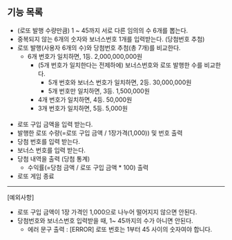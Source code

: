 ## 기능 목록

- (로또 발행 수량만큼) 1 ~ 45까지 서로 다른 임의의 수 6개를 뽑는다.
- 중복되지 않는 6개의 숫자와 보너스번호 1개를 입력받는다. (당첨번호 추첨)
- 로또 발행(사용자 6개의 수)와 당첨번호 추첨(총 7개)를 비교한다.
  - 6개 번호가 일치하면, 1등. 2,000,000,000원
    - (5개 번호가 일치한다는 전제하에) 보너스번호와 로또 발행한 수를 비교한다.
      - 5개 번호와 보너스 번호가 일치하면, 2등. 30,000,000원
      - 5개 번호만 일치하면, 3등. 1,500,000원
    - 4개 번호가 일치하면, 4등. 50,000원
    - 3개 번호가 일치하면, 5등. 5,000원 <br/><br/>
- 로또 구입 금액을 입력 받는다.
- 발행한 로또 수량(=로또 구입 금액 / 1장가격(1,000)) 및 번호 출력
- 당첨 번호를 입력 받는다.
- 보너스 번호를 입력 받는다.
- 당첨 내역을 출력 (당첨 통계)
  - 수익률(=당첨 금액 / 로또 구입 금액 * 100) 출력
- 로또 게임 종료
---------------------------------------------------
[예외사항]

- 로또 구입 금액이 1장 가격인 1,000으로 나누어 떨어지지 않으면 안된다.
- 당첨번호와 보너스번호 입력받을 때, 1~ 45까지의 수가 아니면 안된다.
    - 에러 문구 출력 : [ERROR] 로또 번호는 1부터 45 사이의 숫자여야 합니다.
